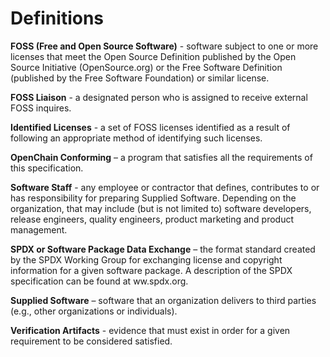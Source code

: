 # Definitions
**FOSS (Free and Open Source Software)** - software subject to one or more licenses that meet the Open Source Definition published by the Open Source Initiative (OpenSource.org) or the Free Software Definition (published by the Free Software Foundation) or similar license.

**FOSS Liaison** - a designated person who is assigned to receive external FOSS inquires.

**Identified Licenses** - a set of FOSS licenses identified as a result of following an appropriate method of identifying such licenses.

**OpenChain Conforming** – a program that satisfies all the requirements of this specification.

**Software Staff** - any employee or contractor that defines, contributes to or has responsibility for preparing Supplied Software. Depending on the organization, that may include (but is not limited to) software developers, release engineers, quality engineers, product marketing and product management.

**SPDX or Software Package Data Exchange** – the format standard created by the SPDX Working Group for exchanging license and copyright information for a given software package. A description of the SPDX specification can be found at ww.spdx.org.

**Supplied Software** – software that an organization delivers to third parties (e.g., other organizations or individuals).

**Verification Artifacts** - evidence that must exist in order for a given requirement to be considered satisfied.